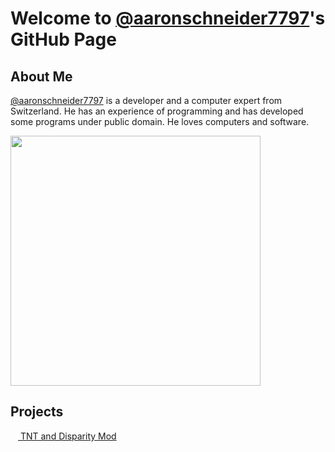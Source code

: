 # Welcome to [@aaronschneider7797](https://github.com/aaronschneider7797)'s GitHub Page

## About Me

[@aaronschneider7797](https://github.com/aaronschneider7797) is a developer and a computer expert from Switzerland. He has an experience of programming and has developed some programs under public domain. He loves computers and software.

<img height="400em" src="https://github-readme-stats.vercel.app/api?username=aaronschneider7797&show_icons=true&hide_border=true&&count_private=true&include_all_commits=true" />

## Projects

<img height="12em" src="https://raw.githubusercontent.com/Team-Burnuts/BurnutsPlusTNTandDisparityMod/master/src/main/brands/274727138_1128217694697924_5157666317257511031_n.png">[ TNT and Disparity Mod](https://github.com/Team-Burnuts/BurnutsPlusTNTandDisparityMod)
